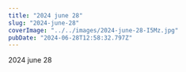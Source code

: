 ```yaml
---
title: "2024 june 28"
slug: "2024-june-28"
coverImage: "../../images/2024-june-28-I5Mz.jpg"
pubDate: "2024-06-28T12:58:32.797Z"
---
```


2024 june 28
